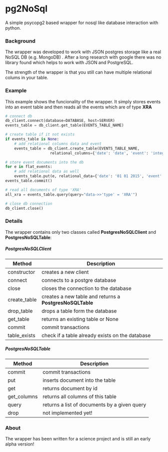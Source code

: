 # pg2NoSql
A simple psycopg2 based wrapper for nosql like database interaction with python.

### Background
The wrapper was developed to work with JSON postgres storage like a real NoSQL DB (e.g. MongoDB) . After a long research with google there was no library found which helps to work with JSON and PostgreSQL.

The strength of the wrapper is that you still can have multiple relational colums in your table.

### Example
This example shows the funcionality of the wrapper. It simply stores events into an event table and then reads all the events which are of type **XRA**
```python
# connect db
db_client.connect(database=DATABASE, host=SERVER)
events_table = db_client.get_table(EVENTS_TABLE_NAME)

# create table if it not exists
if events_table is None:
    # add relational columns data and event
    events_table = db_client.create_table(EVENTS_TABLE_NAME,
                    relational_columns={'date': 'date', 'event': 'integer'})

# store event documents into the db
for e in flat_events:
    # add relational data as well
    events_table.put(e, relational_data={'date': '01 01 2015', 'event': 1337})
events_table.commit()

# read all documents of type 'XRA'
all_xra = events_table.query(query="data->>'type' = 'XRA'")

# close db connection
db_client.close()
```

### Details
The wrapper contains only two classes called **PostgresNoSQLClient** and **PostgresNoSQLTable**:

##### PostgresNoSQLClient
Method | Description
------ | -----------
constructor | creates a new client
connect | connects to a postgre database
close | closes the connection to the database
create_table | creates a new table and returns a **PostgresNoSQLTable**
drop_table | drops a table form the database
get_table | returns an existing table or None
commit | commit transactions
table_exists | check if a table already exists on the database

##### PostgresNoSQLTable
Method | Description
------ | -----------
commit | commit transactions
put | inserts document into the table
get | returns document by id
get_columns | returns all columns of this table
query | returns a list of documents by a given query
drop | not implemented yet!

### About
The wrapper has been written for a science project and is still an early alpha version!
